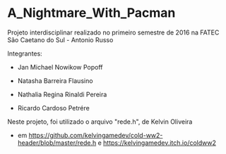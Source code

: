 # A_Nightmare_With_Pacman
Projeto interdisciplinar realizado no primeiro semestre de 2016 na FATEC São Caetano do Sul - Antonio Russo

Integrantes:

- Jan Michael Nowikow Popoff

- Natasha Barreira Flausino

- Nathalia Regina Rinaldi Pereira

- Ricardo Cardoso Petrére



Neste projeto, foi utilizado o arquivo "rede.h", de Kelvin Oliveira
- em https://github.com/kelvingamedev/cold-ww2-header/blob/master/rede.h e https://kelvingamedev.itch.io/coldww2